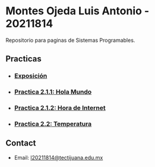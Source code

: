# Montes Ojeda Luis Antonio - 20211814

Repositorio para paginas de Sistemas Programables.

## Practicas

- ### [Exposición](https://github.com/Luis-MkMontes/lmontes/blob/main/Expo.md)
- ### [Practica 2.1.1: Hola Mundo](https://github.com/Luis-MkMontes/lmontes/blob/main/Practica%202.1.1.md)
- ### [Practica 2.1.2: Hora de Internet](https://github.com/Luis-MkMontes/lmontes/blob/main/Practica%202.1.2.md)
- ### [Practica 2.2: Temperatura](https://github.com/Luis-MkMontes/lmontes/blob/main/Practica%202.2.md)

## Contact

- Email: [l20211814@tectijuana.edu.mx](mailto:l20211814@tectijuana.edu.mx)
